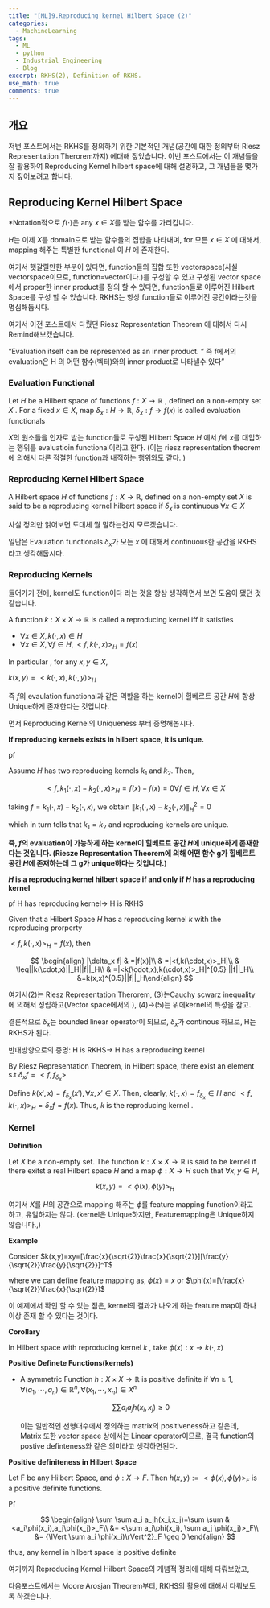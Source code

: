 ```yaml
---
title: "[ML]9.Reproducing kernel Hilbert Space (2)"
categories:
  - MachineLearning
tags:
  - ML
  - python
  - Industrial Engineering
  - Blog
excerpt: RKHS(2), Definition of RKHS.
use_math: true
comments: true
---
```



## 개요

저번 포스트에서는 RKHS를 정의하기 위한 기본적인 개념(공간에 대한 정의부터 Riesz Representation Therorem까지) 에대해 짚었습니다. 이번 포스트에서는 이 개념들을 잘 활용하여 Reproducing Kernel hilbert space에 대해 설명하고, 그 개념들을 몇가지 짚어보려고 합니다.

## Reproducing Kernel Hilbert Space

*Notation적으로 $f(\cdot)$은 any $x \in X$를 받는 함수를 가리킵니다.  

$H$는 이제 $X$를 domain으로 받는 함수들의 집합을 나타내며, for 모든 $x \in X$ 에 대해서, mapping 해주는 특별한 functional 이 $H$ 에 존재한다. 

여기서 햇갈릴만한 부분이 있다면, function들의 집합 또한 vectorspace(사실 vectorspace이므로, function=vector이다.)를 구성할 수 있고 구성된 vector space에서 proper한 inner product를 정의 할 수 있다면, function들로 이루어진 Hilbert Space를 구성 할 수 있습니다. RKHS는 항상 function들로 이루어진 공간이라는것을 명심해둡시다.   

여기서 이전 포스트에서 다뤘던 Riesz Representation Theorem 에 대해서 다시 Remind해보겠습니다.

“Evaluation itself can be represented as an inner product. “ 즉 f에서의 evaluation은 H 의 어떤 함수(벡터)와의 inner product로 나타낼수 있다”

### Evaluation Functional

Let $H$ be a Hilbert space of functions $f:X\rightarrow \mathbb{R}$ , defined on a non-empty set $X$ . For a fixed $x \in X$,  map $\delta_x:H\rightarrow \mathbb{R},$  $\delta_x:f\rightarrow f(x)$ is called evaluation functionals

$X$의 원소들을 인자로 받는 function들로 구성된 Hilbert Space $H$ 에서 $f$에 $x$를 대입하는 행위를 evaluatioin functional이라고 한다. (이는 riesz representation theorem 에 의해서 다른 적절한 function과 내적하는 행위와도 같다. ) 

### Reproducing Kernel Hilbert Space

A Hilbert space $H$ of functions $f: X \rightarrow \mathbb{R}$, defined on a non-empty set $X$ is said to be a reproducing kernel hilbert space if $\delta_x$ is continuous $\forall x \in X$

사실 정의만 읽어보면 도대체 뭘 말하는건지 모르겠습니다.

일단은 Evaulation functionals $\delta_x$가 모든 $x$ 에 대해서 continuous한 공간을 RKHS라고 생각해둡시다.

### Reproducing Kernels

들어가기 전에, kernel도 function이다 라는 것을 항상 생각하면서 보면 도움이 됐던 것 같습니다.

A function $k:X\times X \rightarrow \mathbb{R}$ is called a reproducing kernel iff  it satisfies 

- $\forall x \in X, k(\cdot,x) \in H$
- $\forall x \in X, \forall f  \in H, <f,k(\cdot,x)>_H=f(x)$

In particular , for any $x,y \in X$,

$k(x,y)=<k(\cdot,x), k(\cdot,y)>_H$

즉 $f$의 evaulation functional과 같은 역할을 하는 kernel이 힐베르트 공간 $H$에 항상 Unique하게  존재한다는 것입니다.

먼저 Reproducing Kernel의 Uniqueness 부터 증명해봅시다. 

**If reproducing kernels exists in hilbert space, it is unique.** 

pf

Assume $H$ has two reproducing kernels $k_1$  and $k_2$. Then, 

$$
<f,k_1(\cdot,x)-k_2(\cdot,x)>_H=f(x)-f(x)=0  \forall f \in H , \forall x \in X
$$

taking $f=k_1(\cdot,x)-k_2(\cdot,x)$, we obtain ${\lVert k_1(\cdot,x)-k_2(\cdot,x) \rVert}^2_{H}=0$

which in turn tells that $k_1=k_2$ and reproducing kernels are unique. 

**즉, $f$의 evaluation이 가능하게 하는 kernel이 힐베르트 공간 $H$에 unique하게 존재한다는 것입니다. (Riesze Representation Theorem에 의해 어떤 함수 g가 힐베르트 공간 $H$에 존재하는데 그 g가 unique하다는 것입니다.)**

**$H$ is a reproducing kernel hilbert space if and only if $H$  has a reproducing kernel**

pf H has reproducing kernel→ H is RKHS

Given that a Hilbert Space $H$ has a reproducing kernel $k$ with the reproducing prorperty 

 $<f,k(\cdot,x)>_H=f(x)$, then 

$$
\begin{align} 
	|\delta_x f| & =|f(x)|\\ 
    	& =|<f,k(\cdot,x)>_H|\\ 
& \leq||k(\cdot,x)||_H||f||_H\\ 
        & =|<k(\cdot,x),k(\cdot,x)>_H|^{0.5}
||f||_H\\
&=k(x,x)^{0.5}||f||_H\end{align}
$$

여기서(2)는 Riesz Representation Therorem,  (3)는Cauchy scwarz inequality에 의해서 성립하고(Vector space에서의 ),  (4)→(5)는 위에kernel의 특성을 참고. 

결론적으로 $\delta_x$는 bounded linear operator이 되므로, $\delta_x$가 continous 하므로, H는 RKHS가 된다. 

반대방향으로의 증명: H is RKHS→ H has a reproducing kernel

By Riesz Representation Theorem, in Hilbert space, there exist an element s.t $\delta_xf=<f,f_{\delta_x} >$

Define $k(x',x)=f_{\delta_x}(x'), \forall x,x' \in X$. Then, clearly, $k(\cdot,x)=f_{\delta_x} \in H$ and $<f,k(\cdot,x)>_H=\delta_xf=f(x)$. Thus, $k$ is the reproducing kernel . 

### **Kernel**

**Definition**

Let $X$ be a non-empty set. The function $k: X\times X \rightarrow \mathbb{R}$ is said to be kernel if there exitst a real Hilbert space  $H$ and a map $\phi:X\rightarrow H$ such that $\forall x,y \in H,$

$$
k(x,y)=<\phi(x),\phi(y)>_H
$$

여기서 $X$를 $H$의 공간으로 mapping 해주는 $\phi$를  feature mapping function이라고 하고, 유일하지는 않다. (kernel은 Unique하지만, Featuremapping은 Unique하지 않습니다.,)

 

**Example**

Consider $k(x,y)=xy=[\frac{x}{\sqrt{2}}\frac{x}{\sqrt{2}}][\frac{y}{\sqrt{2}}\frac{y}{\sqrt{2}}]^T$

where we can define feature mapping as, $\phi(x)=x$  or $\phi(x)=[\frac{x}{\sqrt{2}}\frac{x}{\sqrt{2}}]$

이 예제에서 확인 할 수 있는 점은, kernel의 결과가 나오게 하는 feature map이 하나 이상 존재 할 수 있다는 것이다. 

**Corollary**

In Hilbert space with reproducing kernel  $k$ , take $\phi(x):x \rightarrow k(\cdot,x)$ 



**Positive Definete Functions(kernels)**

- A symmetric Function $h: X\times X \rightarrow \mathbb{R}$  is positive definite if $\forall n \geq1, \forall(a_1,\cdots,a_n) \in  \mathbb{R}^n, \forall(x_1,\cdots,x_n) \in X^n$
    
    $$
    \sum \sum a_ia_jh(x_i,x_j) \geq0
    $$
    
    이는 일반적인 선형대수에서 정의하는 matrix의 positiveness하고 같은데, Matrix 또한 vector space 상에서는 Linear operator이므로, 결국 function의  postive definteness와 같은 의미라고 생각하면된다. 
    

**Positive definiteness in Hilbert Space**

Let F be any  Hilbert Space, and $\phi: X \rightarrow F$. Then $h(x,y):=<\phi(x),\phi(y)>_F$ is a positive definite functions.

Pf

$$
\begin{align}
\sum \sum a_i a_jh(x_i,x_j)=\sum \sum &<a_i\phi(x_i),a_j\phi(x_j)>_F\\ 
&= <\sum a_i\phi(x_i), \sum a_j \phi(x_j)>_F\\
&= {\lVert \sum a_i \phi(x_i)\rVert^2}_F \geq 0
\end{align}
$$

thus, any kernel in hilbert space is positive definite

여기까지 Reproducing Kernel Hilbert Space의 개념적 정리에 대해 다뤄보았고, 

다음포스트에서는 Moore Arosjan Theorem부터, RKHS의 활용에 대해서 다뤄보도록 하겠습니다.